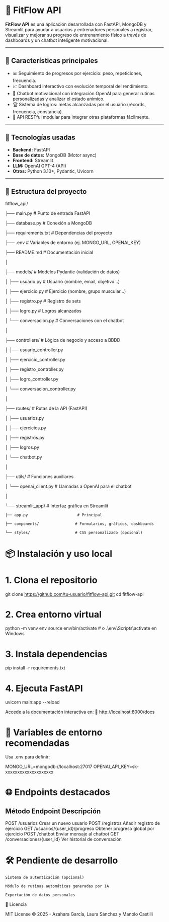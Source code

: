 # 💪 FitFlow API

**FitFlow API** es una aplicación desarrollada con FastAPI, MongoDB y Streamlit para ayudar a usuarios y entrenadores personales a registrar, visualizar y mejorar su progreso de entrenamiento físico a través de dashboards y un chatbot inteligente motivacional.

---

## 🚀 Características principales

- 📊 Seguimiento de progresos por ejercicio: peso, repeticiones, frecuencia.
- 📈 Dashboard interactivo con evolución temporal del rendimiento.
- 🤖 Chatbot motivacional con integración OpenAI para generar rutinas personalizadas y analizar el estado anímico.
- 🏆 Sistema de logros: metas alcanzadas por el usuario (récords, frecuencia, constancia).
- 🧠 API RESTful modular para integrar otras plataformas fácilmente.

---

## 🧱 Tecnologías usadas

- **Backend:** FastAPI
- **Base de datos:** MongoDB (Motor async)
- **Frontend:** Streamlit
- **LLM:** OpenAI GPT-4 (API)
- **Otros:** Python 3.10+, Pydantic, Uvicorn

---

## 📁 Estructura del proyecto

fitflow_api/

├── main.py                          # Punto de entrada FastAPI

├── database.py                      # Conexión a MongoDB

├── requirements.txt                 # Dependencias del proyecto

├── .env                             # Variables de entorno (ej. MONGO_URL, OPENAI_KEY)

├── README.md                        # Documentación inicial

│

├── models/                          # Modelos Pydantic (validación de datos)

│   ├── usuario.py                   # Usuario (nombre, email, objetivo...)

│   ├── ejercicio.py                 # Ejercicio (nombre, grupo muscular...)

│   ├── registro.py                  # Registro de sets

│   ├── logro.py                     # Logros alcanzados

│   └── conversacion.py              # Conversaciones con el chatbot

│

├── controllers/                    # Lógica de negocio y acceso a BBDD

│   ├── usuario_controller.py

│   ├── ejercicio_controller.py

│   ├── registro_controller.py

│   ├── logro_controller.py

│   └── conversacion_controller.py

│

├── routes/                         # Rutas de la API (FastAPI)

│   ├── usuarios.py

│   ├── ejercicios.py

│   ├── registros.py

│   ├── logros.py

│   └── chatbot.py

│

├── utils/                          # Funciones auxiliares

│   └── openai_client.py            # Llamadas a OpenAI para el chatbot

│

└── streamlit_app/                  # Interfaz gráfica en Streamlit

    ├── app.py                      # Principal
    
    ├── components/                # Formularios, gráficos, dashboards
    
    └── styles/                    # CSS personalizado (opcional)


# 📦 Instalación y uso local
# 1. Clona el repositorio
git clone https://github.com/tu-usuario/fitflow-api.git
cd fitflow-api

# 2. Crea entorno virtual
python -m venv env
source env/bin/activate  # o .\env\Scripts\activate en Windows

# 3. Instala dependencias
pip install -r requirements.txt

# 4. Ejecuta FastAPI
uvicorn main:app --reload


 Accede a la documentación interactiva en:
📎 http://localhost:8000/docs


# 🔑 Variables de entorno recomendadas

Usa .env para definir:

MONGO_URL=mongodb://localhost:27017
OPENAI_API_KEY=sk-xxxxxxxxxxxxxxxxxxxx


# 🌐 Endpoints destacados
## Método	Endpoint	Descripción
POST	/usuarios	Crear un nuevo usuario
POST	/registros	Añadir registro de ejercicio
GET	/usuarios/{user_id}/progreso	Obtener progreso global por ejercicio
POST	/chatbot	Enviar mensaje al chatbot
GET	/conversaciones/{user_id}	Ver historial de conversación


# 🛠️ Pendiente de desarrollo

    Sistema de autenticación (opcional)

    Módulo de rutinas automáticas generadas por IA

    Exportación de datos personales

📄 Licencia

MIT License © 2025 - Azahara García, Laura Sánchez y Manolo Castilli
